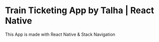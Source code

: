 # Train Ticketing App by Talha | React Native
This App is made with React Native & Stack Navigation
